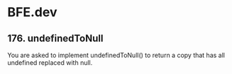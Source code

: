 # BFE.dev
## 176. undefinedToNull
You are asked to implement undefinedToNull() to return a copy that has all undefined replaced with null.